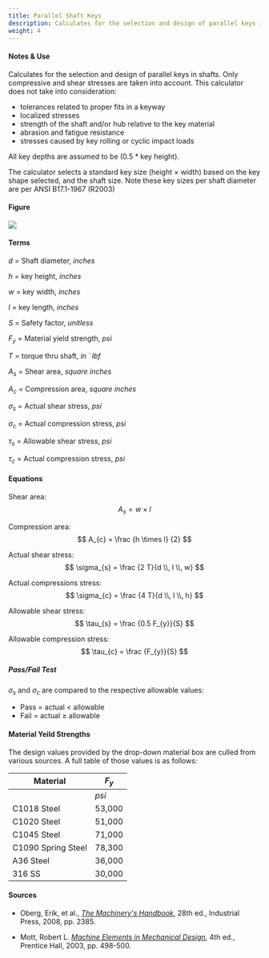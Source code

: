 ```yaml
---
title: Parallel Shaft Keys
description: Calculates for the selection and design of parallel keys in shafts.
weight: 4
---
```


#### Notes & Use

Calculates for the selection and design of parallel keys in shafts.  Only compressive and shear stresses are taken into account. This calculator does not take into consideration:

* tolerances related to proper fits in a keyway
* localized stresses
* strength of the shaft and/or hub relative to the key material
* abrasion and fatigue resistance
* stresses caused by key rolling or cyclic impact loads

All key depths are assumed to be (0.5 * key height).

The calculator selects a standard key size (height &times; width) based on the key shape selected, and the shaft size.  Note these key sizes per shaft diameter are per ANSI B17.1-1967 (R2003)

#### Figure

![](../../image/keys.png)

#### Terms

$d$ = Shaft diameter, *inches*

$h$ = key height, *inches*

$w$ = key width, *inches*

$l$ = key length, *inches*

$S$ = Safety factor, *unitless*

$F_{y}$ = Material yield strength, *psi*

$T$ = torque thru shaft, *in &dot; lbf*

$A_{s}$ = Shear area, *square inches*

$A_{c}$ = Compression area, *square inches*

$\sigma_{s}$ = Actual shear stress, *psi*

$\sigma_{c}$ = Actual compression stress, *psi*

$\tau_{s}$ = Allowable shear stress, *psi*

$\tau_{c}$ = Actual compression stress, *psi*

#### Equations

Shear area:
$$ A_{s} = w \times l $$

Compression area:
$$ A_{c} = \frac {h \times l} {2} $$

Actual shear stress:
$$ \sigma_{s} = \frac {2 T}{d \\, l \\, w} $$

Actual compressions stress:
$$ \sigma_{c} = \frac {4 T}{d \\, l \\, h} $$

Allowable shear stress:
$$ \tau_{s} = \frac {0.5 F_{y}}{S} $$

Allowable compression stress:
$$ \tau_{c} = \frac {F_{y}}{S} $$


##### Pass/Fail Test

$\sigma_{s}$ and $\sigma_{c}$ are compared to the respective allowable values:

* Pass = actual < allowable
* Fail = actual &ge; allowable

#### Material Yeild Strengths

The design values provided by the drop-down material box are culled from various sources. A full table of those values is as follows:

|Material|$F_{y}$|
|------|------|
||*psi*|
|C1018 Steel|53,000|
|C1020 Steel|51,000|
|C1045 Steel|71,000|
|C1090 Spring Steel|78,300|
|A36 Steel|36,000|
|316 SS|30,000|


#### Sources

* Oberg, Erik, et al., *[The Machinery's Handbook](http://www.amazon.com/Machinerys-Handbook-Toolbox-Edition-Oberg/dp/0831128003/ref=sr_1_1?ie=UTF8&qid=1391291948&sr=8-1&keywords=The+Machinery%27s+Handbook%2C+28th+ed.)*, 28th ed., Industrial Press, 2008, pp. 2385.

* Mott, Robert L.  *[Machine Elements in Mechanical Design](http://www.amazon.com/Machine-Elements-Mechanical-Design-Edition/dp/0130618853/ref=sr_1_1?ie=UTF8&qid=1388274723&sr=8-1&keywords=mechanical+elements+in+machine+design)*, 4th ed., Prentice Hall, 2003, pp. 498-500.